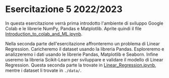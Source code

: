 # Esercitazione 5 2022/2023

In questa esercitazione verrà prima introdotto l'ambiente di sviluppo Google Colab e le librerie NumPy, Pandas e Matplotlib. Aprite quindi il file [Introduction_to_colab_and_ML.ipynb](https://github.com/Sapienza-AI-Lab/esercitazione5-22-23/blob/main/Introduction_to_colab_and_ML.ipynb).

Nella seconda parte dell'esercitazione affronteremo un problema di Linear Regression. Caricheremo il dataset usando la libreria Pandas. Esploreremo e analizzeremo i dati usando le librerie Pandas, Matplotlib e Seaborn. Infine useremo la libreria Scikit-Learn per sviluppare e validare il modello di Linear Regression. Questa seconda parte la trovate in [Linear_Regression.ipynb](https://github.com/Sapienza-AI-Lab/esercitazione5-22-23/blob/main/Linear_Regression.ipynb), mentre i dataset li trovate in `./data/`.
